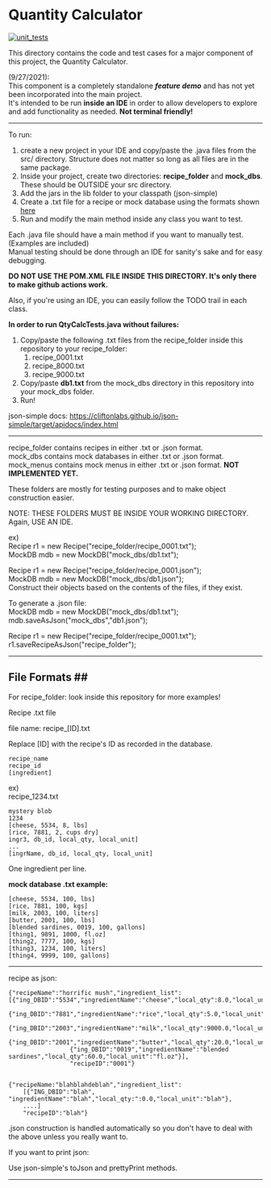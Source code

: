 # Quantity Calculator #

[![unit_tests](https://github.com/CSC510-Group-25/CSC510_Group25_Project1/actions/workflows/QtyCalcTests.yml/badge.svg)](https://github.com/CSC510-Group-25/CSC510_Group25_Project1/actions/workflows/QtyCalcTests.yml)

This directory contains the code and test cases for a major component of this project, the Quantity Calculator.  

(9/27/2021):  
This component is a completely standalone ***feature demo*** and has not yet been incorporated into the main project.  
It's intended to be run **inside an IDE** in order to allow developers to explore and add functionality as needed. **Not terminal friendly!**

- - - -

To run:
1. create a new project in your IDE and copy/paste the .java files from the src/ directory. Structure does not matter so long as all files are in the same package.
2. Inside your project, create two directories: **recipe_folder** and **mock_dbs**. These should be OUTSIDE your src directory.
3. Add the jars in the lib folder to your classpath (json-simple)
4. Create a .txt file for a recipe or mock database using the formats shown [here](#filef)
5. Run and modify the main method inside any class you want to test.

Each .java file should have a main method if you want to manually test.  
(Examples are included)  
Manual testing should be done through an IDE for sanity's sake and for easy debugging.  

**DO NOT USE THE POM.XML FILE INSIDE THIS DIRECTORY. It's only there to make github actions work.**

Also, if you're using an IDE, you can easily follow the TODO trail in each class.  

**In order to run QtyCalcTests.java without failures:**
1. Copy/paste the following .txt files from the recipe_folder inside this repository to your recipe_folder:  
    1. recipe_0001.txt
    2. recipe_8000.txt
    3. recipe_9000.txt
2. Copy/paste **db1.txt** from the mock_dbs directory in this repository into your mock_dbs folder.
3. Run!

json-simple docs: https://cliftonlabs.github.io/json-simple/target/apidocs/index.html  


- - - -

recipe_folder contains recipes in either .txt or .json format.  
mock_dbs      contains mock databases in either .txt or .json format.  
mock_menus    contains mock menus in either .txt or .json format. **NOT IMPLEMENTED YET.**

These folders are mostly for testing purposes and to make object construction easier.

NOTE: THESE FOLDERS MUST BE INSIDE YOUR WORKING DIRECTORY. Again, USE AN IDE.

ex)  
Recipe r1 = new Recipe("recipe_folder/recipe_0001.txt");  
MockDB mdb = new MockDB("mock_dbs/db1.txt");  

Recipe r1 = new Recipe("recipe_folder/recipe_0001.json");  
MockDB mdb = new MockDB("mock_dbs/db1.json");  
Construct their objects based on the contents of the files, if they exist.  

To generate a .json file:  
MockDB mdb = new MockDB("mock_dbs/db1.txt");  
mdb.saveAsJson("mock_dbs","db1.json");  

Recipe r1 = new Recipe("recipe_folder/recipe_0001.txt");  
r1.saveRecipeAsJson("recipe_folder");  

- - - -

## File Formats ## <a name="filef"></a>

For recipe_folder: look inside this repository for more examples!

Recipe .txt file

file name: recipe_\[ID].txt  

Replace \[ID] with the recipe's ID as recorded in the database.

    recipe_name  
    recipe_id  
    [ingredient]

ex)  
recipe_1234.txt

    mystery blob  
    1234  
    [cheese, 5534, 8, lbs]  
    [rice, 7881, 2, cups dry]  
    ingr3, db_id, local_qty, local_unit]  
    ...  
    [ingrName, db_id, local_qty, local_unit]  
            
One ingredient per line.


**mock database .txt example:**

    [cheese, 5534, 100, lbs]
    [rice, 7881, 100, kgs]
    [milk, 2003, 100, liters]
    [butter, 2001, 100, lbs]
    [blended sardines, 0019, 100, gallons]
    [thing1, 9891, 1000, fl.oz]
    [thing2, 7777, 100, kgs]
    [thing3, 1234, 100, liters]
    [thing4, 9999, 100, gallons]

- - - -

recipe as json:

    {"recipeName":"horrific mush","ingredient_list": 
    [{"ing_DBID":"5534","ingredientName":"cheese","local_qty":8.0,"local_unit":"lbs"},       
                     {"ing_DBID":"7881","ingredientName":"rice","local_qty":5.0,"local_unit":"kgs"},
                     {"ing_DBID":"2003","ingredientName":"milk","local_qty":9000.0,"local_unit":"mL"},
                     {"ing_DBID":"2001","ingredientName":"butter","local_qty":20.0,"local_unit":"oz"},
                     {"ing_DBID":"0019","ingredientName":"blended sardines","local_qty":60.0,"local_unit":"fl.oz"}],
                     "recipeID":"0001"}
  

    {"recipeName:"blahblahdeblah","ingredient_list": 
        [{"ING_DBID":"blah", "ingredientName":"blah","local_qty:":0.0,"local_unit":"blah"},
        ....]
        "recipeID":"blah"}


.json construction is handled automatically so you don't have to deal with the above unless you really want to.

If you want to print json:

Use json-simple's toJson and prettyPrint methods.

- - - -



